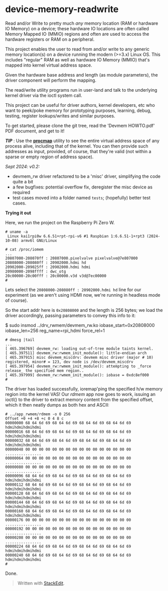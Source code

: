 

# device-memory-readwrite

  

Read and/or Write to pretty much _any_ memory location (RAM or hardware IO Memory) on a device; these hardware IO locations are often called Memory Mapped IO (MMIO) regions and often are used to access the hardware registers or RAM on a peripheral.

This project enables the user to read from and/or write to any generic memory location(s) on a device running the modern (>=3.x) Linux OS. This includes "regular" RAM as well as hardware IO Memory (MMIO) that's mapped into kernel virtual address space.

Given the hardware base address and length (as module parameters), the driver component will perform the mapping.

The read/write utility programs run in user-land and talk to the underlying kernel driver via the ioctl system call.

This project can be useful for driver authors, kernel developers, etc who want to peek/poke memory for prototyping purposes, learning, debug, testing, register lookups/writes and similar purposes.

To get started, please clone the git tree, read the 'Devmem HOWTO.pdf' PDF document, and get to it!

***TIP*** :
Use the [**procmap**](https://github.com/kaiwan/procmap) utility to see the entire virtual address space of any process alive, including that of the kernel. You can then provide such addresses as input, provided, of course, that they're valid (not within a sparse or empty region of address space).

*Sept 2024: v0.2:*
* devmem_rw driver refactored to be a 'misc' driver, simplifying the code quite a bit
* a few bugfixes: potential overflow fix, deregister the misc device as required
* test cases moved into a folder named `tests`; (hopefully) better test cases.
 
**Trying it out**

Here, we run the project on the Raspberry Pi Zero W.

    # uname -a
     Linux kai1rpi0w 6.6.51+rpt-rpi-v6 #1 Raspbian 1:6.6.51-1+rpt3 (2024-10-08) armv6l GNU/Linux
    
    # cat /proc/iomem
    ...
    20807000-208070ff : 20807000.pixelvalve pixelvalve@7e807000
    20808000-208080ff : 20902000.hdmi hd
    20902000-209025ff : 20902000.hdmi hdmi
    20980000-2098ffff : dwc_otg
    20c00000-20c00fff : 20c00000.v3d v3d@7ec00000
    # 

Lets select the
`20808000-208080ff : 20902000.hdmi hd`
line for our experiment (as we aren't using HDMI now, we're running in headless mode of course).

So the start addr here is `0x20808000` and the length is 256 bytes; we load the driver accordingly, passing parameters to convey this info to it:

$ sudo insmod ../drv_rwmem/devmem_rw.ko iobase_start=0x20808000 iobase_len=256 reg_name=rpi_hdmi force_rel=1

    # dmesg |tail
    ...
    [ 465.396769] devmem_rw: loading out-of-tree module taints kernel.
    [ 465.397511] devmem_rw:rwmem_init_module(): little-endian arch
    [ 465.397915] misc devmem_miscdrv: devmem misc driver (major # 10) registered, minor# = 123, dev node is /dev/devmem_miscdrv
    [ 465.397954] devmem_rw:rwmem_init_module(): attempting to _force release_ the specified mem region..
    [ 465.397999] devmem_rw:rwmem_init_module(): iobase = 0xdc8ef000
    #
The driver has loaded successfully, ioremap'ping the specified h/w memory region into the kernel VAS! Our *rdmem* app now goes to work, issuing an ioctl() to the driver to extract memory content from the specified offset, which it then neatly dumps as both hex and ASCII:

    # ../app_rwmem/rdmem -o 0 256
    Offset +0 +4 +8 +c 0 4 8 c
    00000000 68 64 6d 69 68 64 6d 69 68 64 6d 69 68 64 6d 69 hdmihdmihdmihdmi
    00000016 68 64 6d 69 68 64 6d 69 68 64 6d 69 68 64 6d 69 hdmihdmihdmihdmi
    00000032 68 64 6d 69 68 64 6d 69 68 64 6d 69 68 64 6d 69 hdmihdmihdmihdmi
    00000048 00 00 00 00 00 00 00 00 00 00 00 00 00 00 00 00 ................
    00000064 00 00 00 00 00 00 00 00 00 00 00 00 00 00 00 00 ................
    00000080 00 00 00 00 00 00 00 00 00 00 00 00 00 00 00 00 ................
    00000096 68 64 6d 69 68 64 6d 69 68 64 6d 69 68 64 6d 69 hdmihdmihdmihdmi
    00000112 68 64 6d 69 68 64 6d 69 68 64 6d 69 68 64 6d 69 hdmihdmihdmihdmi
    00000128 68 64 6d 69 68 64 6d 69 68 64 6d 69 68 64 6d 69 hdmihdmihdmihdmi
    00000144 68 64 6d 69 68 64 6d 69 68 64 6d 69 68 64 6d 69 hdmihdmihdmihdmi
    00000160 68 64 6d 69 68 64 6d 69 68 64 6d 69 68 64 6d 69 hdmihdmihdmihdmi
    00000176 00 00 00 00 00 00 00 00 00 00 00 00 00 00 00 00 ................
    00000192 00 00 00 00 00 00 00 00 00 00 00 00 00 00 00 00 ................
    00000208 00 00 00 00 00 00 00 00 00 00 00 00 00 00 00 00 ................
    00000224 68 64 6d 69 68 64 6d 69 68 64 6d 69 68 64 6d 69 hdmihdmihdmihdmi
    00000240 68 64 6d 69 68 64 6d 69 68 64 6d 69 68 64 6d 69 hdmihdmihdmihdmi
    #
Done.
> Written with [StackEdit](https://stackedit.io/).




